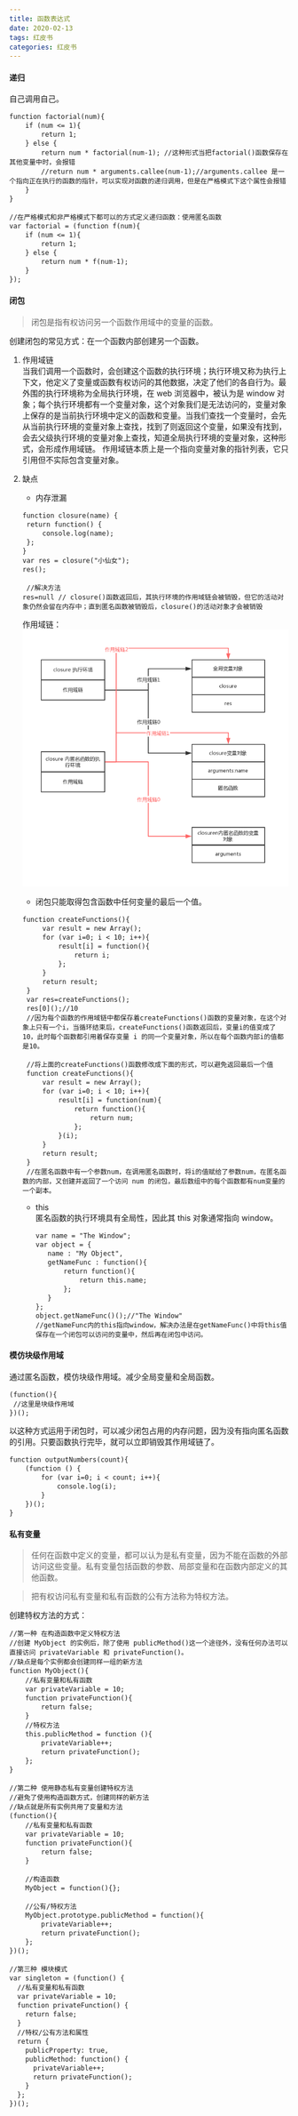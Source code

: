 ```yaml
---
title: 函数表达式
date: 2020-02-13
tags: 红皮书
categories: 红皮书
---
```


#### 递归

自己调用自己。

```
function factorial(num){
    if (num <= 1){
        return 1;
    } else {
        return num * factorial(num-1); //这种形式当把factorial()函数保存在其他变量中时，会报错
        //return num * arguments.callee(num-1);//arguments.callee 是一个指向正在执行的函数的指针，可以实现对函数的递归调用，但是在严格模式下这个属性会报错
    }
}

//在严格模式和非严格模式下都可以的方式定义递归函数：使用匿名函数
var factorial = (function f(num){
    if (num <= 1){
        return 1;
    } else {
        return num * f(num-1);
    }
});
```

#### 闭包

> 闭包是指有权访问另一个函数作用域中的变量的函数。

创建闭包的常见方式：在一个函数内部创建另一个函数。

1. 作用域链 </br>
   当我们调用一个函数时，会创建这个函数的执行环境；执行环境又称为执行上下文，他定义了变量或函数有权访问的其他数据，决定了他们的各自行为。最外围的执行环境称为全局执行环境，在 web 浏览器中，被认为是 window 对象；每个执行环境都有一个变量对象，这个对象我们是无法访问的，变量对象上保存的是当前执行环境中定义的函数和变量。当我们查找一个变量时，会先从当前执行环境的变量对象上查找，找到了则返回这个变量，如果没有找到，会去父级执行环境的变量对象上查找，知道全局执行环境的变量对象，这种形式，会形成作用域链。
   作用域链本质上是一个指向变量对象的指针列表，它只引用但不实际包含变量对象。

2. 缺点

   - 内存泄漏

   ```
   function closure(name) {
    return function() {
        console.log(name);
    };
   }
   var res = closure("小仙女");
   res();

    //解决方法
   res=null // closure()函数返回后，其执行环境的作用域链会被销毁，但它的活动对象仍然会留在内存中；直到匿名函数被销毁后，closure()的活动对象才会被销毁
   ```

   作用域链：
   <img src="./img/closure.png">

   - 闭包只能取得包含函数中任何变量的最后一个值。

   ```
   function createFunctions(){
        var result = new Array();
        for (var i=0; i < 10; i++){
            result[i] = function(){
                return i;
            };
        }
        return result;
    }
    var res=createFunctions();
    res[0]();//10
    //因为每个函数的作用域链中都保存着createFunctions()函数的变量对象，在这个对象上只有一个i，当循环结束后，createFunctions()函数返回后，变量i的值变成了10，此时每个函数都引用着保存变量 i 的同一个变量对象，所以在每个函数内部i的值都是10。

    //将上面的createFunctions()函数修改成下面的形式，可以避免返回最后一个值
    function createFunctions(){
        var result = new Array();
        for (var i=0; i < 10; i++){
            result[i] = function(num){
                return function(){
                    return num;
                };
            }(i);
        }
        return result;
    }
    //在匿名函数中有一个参数num，在调用匿名函数时，将i的值赋给了参数num，在匿名函数的内部，又创建并返回了一个访问 num 的闭包，最后数组中的每个函数都有num变量的一个副本。
   ```

   - this</br>
     匿名函数的执行环境具有全局性，因此其 this 对象通常指向 window。
     ```
     var name = "The Window";
     var object = {
        name : "My Object",
        getNameFunc : function(){
            return function(){
                return this.name;
            };
        }
     };
     object.getNameFunc()();//"The Window"
     //getNameFunc内的this指向window，解决办法是在getNameFunc()中将this值保存在一个闭包可以访问的变量中，然后再在闭包中访问。
     ```

#### 模仿块级作用域

通过匿名函数，模仿块级作用域。减少全局变量和全局函数。

```
(function(){
 //这里是块级作用域
})();
```

以这种方式运用于闭包时，可以减少闭包占用的内存问题，因为没有指向匿名函数的引用。只要函数执行完毕，就可以立即销毁其作用域链了。

```
function outputNumbers(count){
    (function () {
        for (var i=0; i < count; i++){
            console.log(i);
        }
    })();
}
```

#### 私有变量

> 任何在函数中定义的变量，都可以认为是私有变量，因为不能在函数的外部访问这些变量。私有变量包括函数的参数、局部变量和在函数内部定义的其他函数。

> 把有权访问私有变量和私有函数的公有方法称为特权方法。

创建特权方法的方式：

```
//第一种 在构造函数中定义特权方法
//创建 MyObject 的实例后，除了使用 publicMethod()这一个途径外，没有任何办法可以直接访问 privateVariable 和 privateFunction()。
//缺点是每个实例都会创建同样一组的新方法
function MyObject(){
    //私有变量和私有函数
    var privateVariable = 10;
    function privateFunction(){
        return false;
    }
    //特权方法
    this.publicMethod = function (){
        privateVariable++;
        return privateFunction();
    };
}

//第二种 使用静态私有变量创建特权方法
//避免了使用构造函数方式，创建同样的新方法
//缺点就是所有实例共用了变量和方法
(function(){
    //私有变量和私有函数
    var privateVariable = 10;
    function privateFunction(){
        return false;
    }

    //构造函数
    MyObject = function(){};

    //公有/特权方法
    MyObject.prototype.publicMethod = function(){
        privateVariable++;
        return privateFunction();
    };
})();

//第三种 模块模式
var singleton = (function() {
  //私有变量和私有函数
  var privateVariable = 10;
  function privateFunction() {
    return false;
  }
  //特权/公有方法和属性
  return {
    publicProperty: true,
    publicMethod: function() {
      privateVariable++;
      return privateFunction();
    }
  };
})();

```
